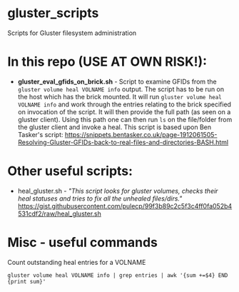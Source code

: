 # gluster_scripts
Scripts for Gluster filesystem administration


# In this repo (USE AT OWN RISK!):

- <b>gluster_eval_gfids_on_brick.sh</b> - Script to examine GFIDs from the ```gluster volume heal VOLNAME info``` output. The script has to be run on the host which has the brick mounted. It will run ```gluster volume heal VOLNAME info``` and work through the entries relating to the brick specified on invocation of the script. It will then provide the full path (as seen on a gluster client). Using this path one can then run ```ls``` on the file/folder from the gluster client and invoke a heal. This script is based upon Ben Tasker's script: https://snippets.bentasker.co.uk/page-1912061505-Resolving-Gluster-GFIDs-back-to-real-files-and-directories-BASH.html


# Other useful scripts:

- heal_gluster.sh - <i>"This script looks for gluster volumes, checks their heal statuses and tries to fix all the unhealed files/dirs."</i>
  https://gist.githubusercontent.com/pulecp/99f3b89c2c5f3c4ff0fa052b4531cdf2/raw/heal_gluster.sh


# Misc - useful commands

Count outstanding heal entries for a VOLNAME

```gluster volume heal VOLNAME info | grep entries | awk '{sum +=$4} END {print sum}'```

